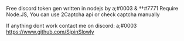 Free discord token gen written in nodejs by a;#0003 & ††#7771
Require Node.JS, You can use 2Captcha api or check captcha manually


If anything dont work contact me on discord: a;#0003
https://www.github.com/SipinSlowly
